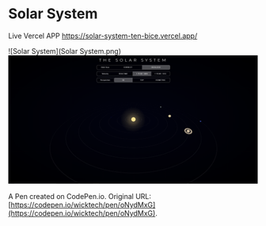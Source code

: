 # Solar System 
Live Vercel APP https://solar-system-ten-bice.vercel.app/

![Solar System](Solar System.png)
<img src="/Solar System.png">

A Pen created on CodePen.io. Original URL: [https://codepen.io/wicktech/pen/oNydMxG](https://codepen.io/wicktech/pen/oNydMxG).

